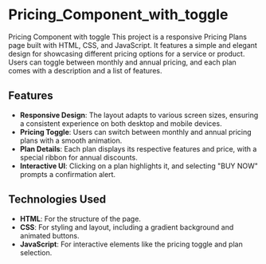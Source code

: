 # Pricing_Component_with_toggle
Pricing Component with toggle
This project is a responsive Pricing Plans page built with HTML, CSS, and JavaScript. It features a simple and elegant design for showcasing different pricing options for a service or product. Users can toggle between monthly and annual pricing, and each plan comes with a description and a list of features.

## Features

- **Responsive Design**: The layout adapts to various screen sizes, ensuring a consistent experience on both desktop and mobile devices.
- **Pricing Toggle**: Users can switch between monthly and annual pricing plans with a smooth animation.
- **Plan Details**: Each plan displays its respective features and price, with a special ribbon for annual discounts.
- **Interactive UI**: Clicking on a plan highlights it, and selecting "BUY NOW" prompts a confirmation alert.

## Technologies Used

- **HTML**: For the structure of the page.
- **CSS**: For styling and layout, including a gradient background and animated buttons.
- **JavaScript**: For interactive elements like the pricing toggle and plan selection.



